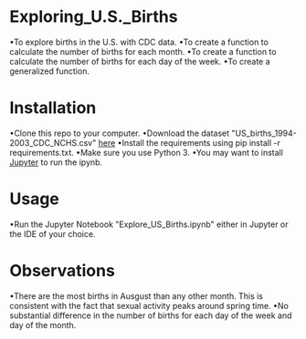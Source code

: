# Exploring_U.S._Births
•To explore births in the U.S. with CDC data.
•To create a function to calculate the number of births for each month.
•To create a function to calculate the number of births for each day of the week.
•To create a generalized function.

# Installation
•Clone this repo to your computer.
•Download the dataset "US_births_1994-2003_CDC_NCHS.csv" [here](https://github.com/fivethirtyeight/data/tree/master/births)
•Install the requirements using pip install -r requirements.txt.
•Make sure you use Python 3.
•You may want to install [Jupyter](http://jupyter.org/install) to run the ipynb.

# Usage
•Run the Jupyter Notebook "Explore_US_Births.ipynb" either in Jupyter or the IDE of your choice.

# Observations
•There are the most births in Ausgust than any other month. This is consistent with the fact that sexual activity peaks around spring time.
•No substantial difference in the number of births for each day of the week and day of the month.
